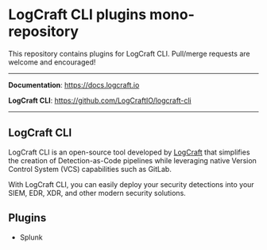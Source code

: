 # LogCraft CLI plugins mono-repository

This repository contains plugins for LogCraft CLI. Pull/merge requests are welcome and encouraged!

---

**Documentation**: <a href="https://docs.logcraft.io" target="_blank">https://docs.logcraft.io</a>

**LogCraft CLI**: <a href="https://github.com/LogCraftIO/logcraft-cli" target="_blank">https://github.com/LogCraftIO/logcraft-cli</a>

---

## LogCraft CLI

LogCraft CLI is an open-source tool developed by [LogCraft](https://www.logcraft.io) that simplifies the creation of Detection-as-Code pipelines while leveraging native Version Control System (VCS) capabilities such as GitLab.

With LogCraft CLI, you can easily deploy your security detections into your SIEM, EDR, XDR, and other modern security solutions.

## Plugins

- Splunk
